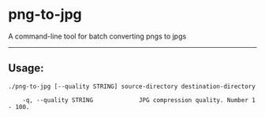 # png-to-jpg

A command-line tool for batch converting pngs to jpgs

-----

## Usage:

    ./png-to-jpg [--quality STRING] source-directory destination-directory	
    
        -q, --quality STRING             JPG compression quality. Number 1 - 100.
